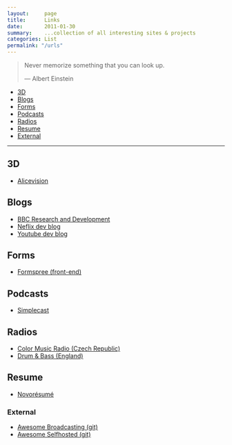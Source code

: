 ```yaml
---
layout:     page
title:      Links
date:       2011-01-30
summary:    ...collection of all interesting sites & projects
categories: List
permalink: "/urls"
---
```


> Never memorize something that you can look up.
>
> ― Albert Einstein

- [3D](#3d)
- [Blogs](#blogs)
- [Forms](#forms)
- [Podcasts](#podcasts)
- [Radios](#radios)
- [Resume](#resume)
- [External](#external)

----

## 3D

- [Alicevision](https://alicevision.org)

## Blogs

- [BBC Research and Development](https://www.bbc.co.uk/rd/blog "BBC Research and Development")
- [Neflix dev blog](http://https://netflixtechblog.com/ "Neflix developer blog")
- [Youtube dev blog](https://youtube-eng.googleblog.com/ "Youtube dev blog")

## Forms
- [Formspree (front-end)](https://formspree.io/ "Formspree")

## Podcasts

- [Simplecast](https://simplecast.com/)

## Radios

- [Color Music Radio (Czech Republic)](http://icecast8.play.cz/color128.mp3 "Color Music Radio (Czech Republic)")
- [Drum & Bass (England)](http://trace.dnbradio.com:8000/dnbradio_main.mp3 "Drum & Bass (England)")

## Resume

- [Novorésumé](https://novoresume.com/ "Novorésumé")

### External

- [Awesome Broadcasting (git)](https://github.com/ebu/awesome-broadcasting "Awesome Broadcasting (git)")
- [Awesome Selfhosted (git)](https://github.com/awesome-selfhosted/awesome-selfhosted "Awesome-Selfhosted")